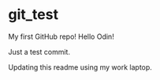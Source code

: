 # git_test
My first GitHub repo!
Hello Odin!

Just a test commit.

Updating this readme using my work laptop.